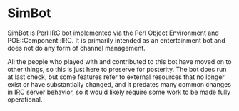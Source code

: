 # SimBot

SimBot is Perl IRC bot implemented via the Perl Object Environment and POE::Component::IRC. It is primarily intended as an entertainment bot and does not do any form of channel management.

All the people who played with and contributed to this bot have moved on to other things, so this is just here to preserve for posterity.  The bot does run at last check, but some features refer to external resources that no longer exist or have substantially changed, and it predates many common changes in IRC server behavior, so it would likely require some work to be made fully operational.
